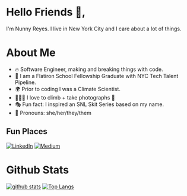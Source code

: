 # Hello Friends 🌊,

I'm Nunny Reyes. I live in New York City and I care about a lot of things.

# About Me
- 🔥 Software Engineer, making and breaking things with code.
- 🥳 I am a Flatiron School Fellowship Graduate with NYC Tech Talent Pipeline. 
- 🌍 Prior to coding I was a Climate Scientist. 
- 🧗🏻‍♀️ I love to climb + take photographs 📸
- 🎭 Fun fact: I inspired an SNL Skit Series based on my name.
- 🌈 Pronouns: she/her/they/them 

## Fun Places
<a href="https://www.linkedin.com/in/nunny-r/"><img src="https://img.shields.io/badge/LinkedIn--_.svg?style=social&logo=linkedin%22%20alt=%22LinkedIn%22" alt="LinkedIn"></a>
	<a href="https://nunnyreyes.medium.com/"><img src="https://img.shields.io/badge/Medium--_.svg?style=social&logo=Medium" alt="Medium"></a>

# Github Stats

[![github stats](https://github-readme-stats.vercel.app/api?username=nunnyr&show_icons=true&theme=tokyonight)](https://github.com/nunnyr/github-readme-stats)
[![Top Langs](https://github-readme-stats.vercel.app/api/top-langs/?username=nunnyr&layout=compact&theme=tokyonight&langs_count=8)](https://github.com/nunnyr/github-readme-stats)




